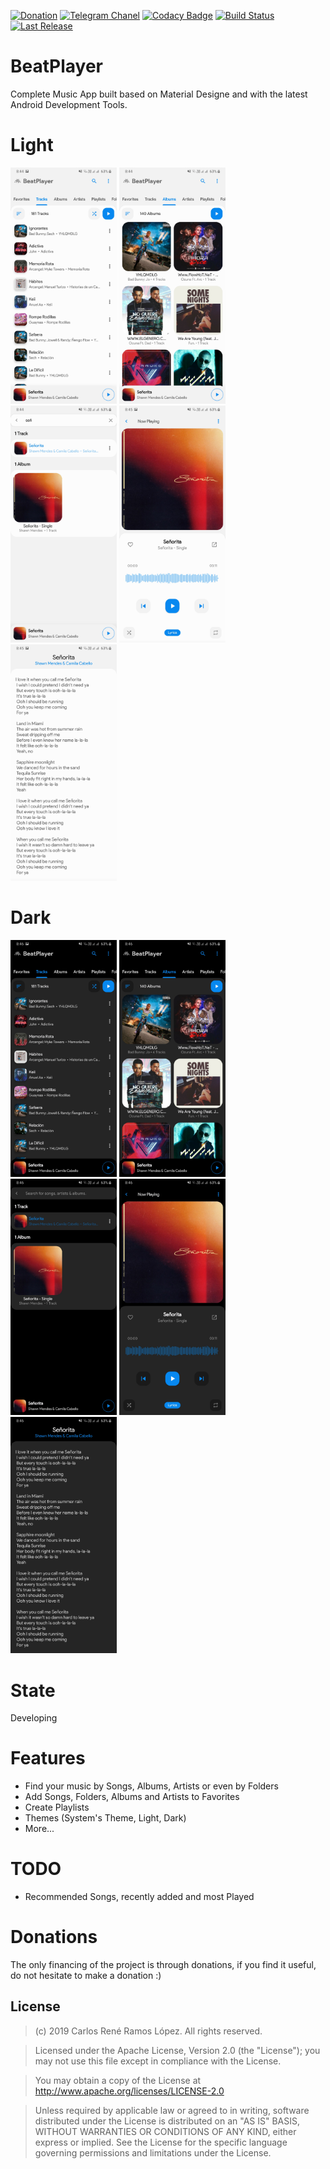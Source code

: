 [![Donation](https://img.shields.io/badge/Donate-on%20Paypal-blue?logo=paypal)](https://paypal.me/beatplayer)
[![Telegram Chanel](https://img.shields.io/badge/Chat-on%20Telegram-2CA5E0.svg?logo=telegram)](https://t.me/beatplayerproject)
[![Codacy Badge](https://api.codacy.com/project/badge/Grade/3e8e29e3b85a49fbb21e98903627403e)](https://www.codacy.com/manual/Charlieras262/BeatPlayer?utm_source=github.com&amp;utm_medium=referral&amp;utm_content=Charlieras262/BeatPlayer&amp;utm_campaign=Badge_Grade)
[![Build Status](https://travis-ci.org/Charlieras262/BeatPlayer.svg?branch=master)](https://travis-ci.org/Charlieras262/BeatPlayer)
[![Last Release](https://img.shields.io/badge/Download-1.0.0-green)](https://github.com/Charlieras262/BeatPlayer/releases/download/v1.0.0/app-release.apk)

# BeatPlayer
Complete Music App built based on Material Designe and with the latest Android Development Tools.

# Light
<p float="left">
  <img src="https://github.com/Charlieras262/BeatPlayer/blob/master/art/phone_1.jpg?raw=true" width="170" />
  <img src="https://github.com/Charlieras262/BeatPlayer/blob/master/art/phone_2.jpg?raw=true" width="170" /> 
  <img src="https://github.com/Charlieras262/BeatPlayer/blob/master/art/phone_3.jpg?raw=true" width="170" />
  <img src="https://github.com/Charlieras262/BeatPlayer/blob/master/art/phone_4.jpg?raw=true" width="170" />
  <img src="https://github.com/Charlieras262/BeatPlayer/blob/master/art/phone_5.jpg?raw=true" width="170" />
</p>

# Dark
<p float="left">
  <img src="https://github.com/Charlieras262/BeatPlayer/blob/master/art/phone_1D.jpg?raw=true" width="170" />
  <img src="https://github.com/Charlieras262/BeatPlayer/blob/master/art/phone_2D.jpg?raw=true" width="170" /> 
  <img src="https://github.com/Charlieras262/BeatPlayer/blob/master/art/phone_3D.jpg?raw=true" width="170" />
  <img src="https://github.com/Charlieras262/BeatPlayer/blob/master/art/phone_4D.jpg?raw=true" width="170" />
  <img src="https://github.com/Charlieras262/BeatPlayer/blob/master/art/phone_5D.jpg?raw=true" width="170" />
</p>

# State
Developing

# Features

- Find your music by Songs, Albums, Artists or even by Folders
- Add Songs, Folders, Albums and Artists to Favorites
- Create Playlists
- Themes (System's Theme, Light, Dark)
- More...

# TODO
- Recommended Songs, recently added and most Played

# Donations
The only financing of the project is through donations, if you find it useful, do not hesitate to make a donation :)

## License

> (c) 2019 Carlos René Ramos López. All rights reserved.

> Licensed under the Apache License, Version 2.0 (the "License"); you may not use this file except in compliance with the License.

> You may obtain a copy of the License at http://www.apache.org/licenses/LICENSE-2.0

> Unless required by applicable law or agreed to in writing, software distributed under the License is distributed on an "AS IS" BASIS, WITHOUT WARRANTIES OR CONDITIONS OF ANY KIND, either express or implied. See the License for the specific language governing permissions and limitations under the License.
 
